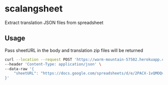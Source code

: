 # scalangsheet
Extract translation JSON files from spreadsheet

## Usage
Pass sheetURL in the body and translation zip files will be returned
```bash
curl --location --request POST 'https://warm-mountain-57502.herokuapp.com/sheet' \
--header 'Content-Type: application/json' \
--data-raw '{
	"sheetURL": "https://docs.google.com/spreadsheets/d/e/2PACX-1vQMOQvGBNk4AlGIN94tCeOVgZQdhQnr2cmUDD6mPZVVCP1hrtQd83OiwaYOnIE-nF9ds345QJ0kAkTY/pub?output=csv"
}'
```